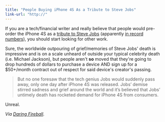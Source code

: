 ```yaml
---
title: "People Buying iPhone 4S As a Tribute to Steve Jobs"
link-url: "http://"
---
```

<p>If you are a tech/financial writer and really believe that people would pre-order the iPhone 4S as a <a href="http://sanfrancisco.ibtimes.com/articles/228902/20111011/iphone-4s-sold-out-pre-order-record-memory-steve-jobs.htm">tribute to Steve Jobs</a> (apparently <a href="http://www.macrumors.com/2011/10/07/att-alone-sees-200000-iphone-4s-preorders-in-first-12-hours/">in record numbers</a>), you should start looking for other work.</p>
<p>Sure, the worldwide outpouring of grief/memories of Steve Jobs' death is impressive and is on a scale unheard of outside your typical celebrity death (i.e. Michael Jackson), but people aren't <strong>so</strong> moved that they're going to drop hundreds of dollars to purchase a device AND sign up for a $50+/month contract out of respect for said device's creator's passing.</p>
<blockquote><p>But no one foresaw that the tech genius Jobs would suddenly pass away, only one day after iPhone 4S was released. Jobs’ demise stirred sadness and grief around the world and it’s believed that Jobs’ untimely death has rocketed demand for iPhone 4S from consumers.</p></blockquote>
<p>Unreal.</p>
<p><em>Via <a href="http://daringfireball.net/linked/2011/10/11/iphone-4s-jobs">Daring Fireball</a>.</em></p>
